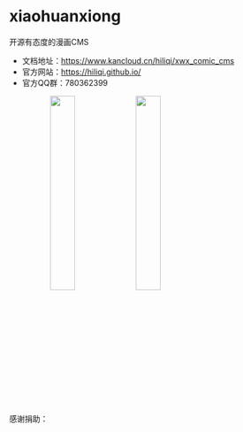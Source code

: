 # xiaohuanxiong
开源有态度的漫画CMS
- 文档地址：https://www.kancloud.cn/hiliqi/xwx_comic_cms
- 官方网站：https://hiliqi.github.io/
- 官方QQ群：780362399

感谢捐助：
<img src="https://s2.ax1x.com/2019/05/28/VmSipd.png" width = "30%" height = "30%" align=center />
<img src="https://s2.ax1x.com/2019/05/28/VmSF1A.jpg" width = "30%" height = "30%" align=center />
